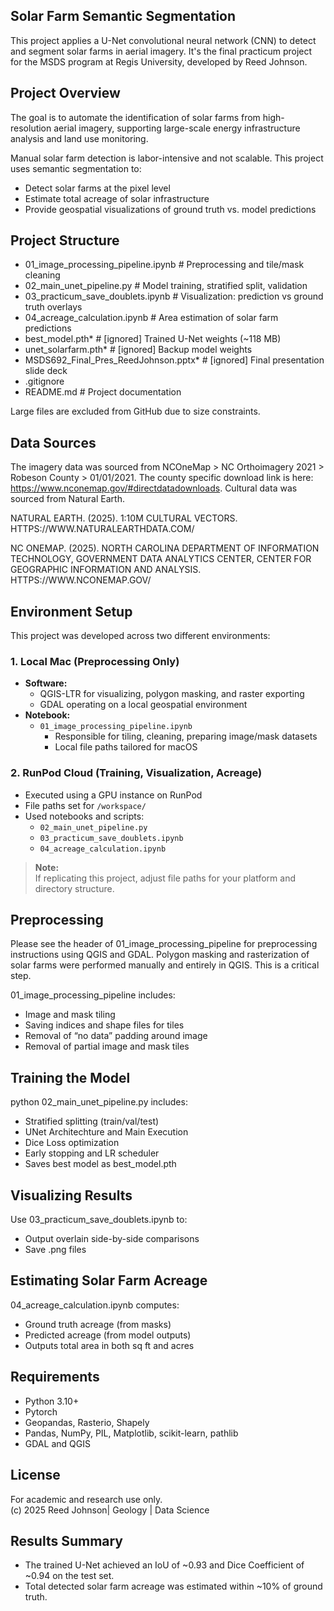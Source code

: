 ## Solar Farm Semantic Segmentation

This project applies a U-Net convolutional neural network (CNN) to detect and segment solar farms in aerial imagery. It's the final practicum project for the MSDS program at Regis University, developed by Reed Johnson.

## Project Overview

The goal is to automate the identification of solar farms from high-resolution aerial imagery, supporting large-scale energy infrastructure analysis and land use monitoring.

Manual solar farm detection is labor-intensive and not scalable. This project uses semantic segmentation to:
- Detect solar farms at the pixel level
- Estimate total acreage of solar infrastructure
- Provide geospatial visualizations of ground truth vs. model predictions

## Project Structure

- 01_image_processing_pipeline.ipynb   # Preprocessing and tile/mask cleaning
- 02_main_unet_pipeline.py             # Model training, stratified split, validation
- 03_practicum_save_doublets.ipynb     # Visualization: prediction vs ground truth overlays
- 04_acreage_calculation.ipynb         # Area estimation of solar farm predictions
- best_model.pth*                      # [ignored] Trained U-Net weights (~118 MB)
- unet_solarfarm.pth*                  # [ignored] Backup model weights
- MSDS692_Final_Pres_ReedJohnson.pptx* # [ignored] Final presentation slide deck
- .gitignore
- README.md                            # Project documentation

Large files are excluded from GitHub due to size constraints.

## Data Sources

The imagery data was sourced from NCOneMap > NC Orthoimagery 2021 > Robeson County > 01/01/2021.  The county specific download link is here:    https://www.nconemap.gov/#directdatadownloads.  Cultural data was sourced from Natural Earth.  

NATURAL EARTH. (2025). 1:10M CULTURAL VECTORS. HTTPS://WWW.NATURALEARTHDATA.COM/

NC ONEMAP. (2025). NORTH CAROLINA DEPARTMENT OF INFORMATION TECHNOLOGY, GOVERNMENT DATA ANALYTICS CENTER, CENTER FOR GEOGRAPHIC INFORMATION AND ANALYSIS. HTTPS://WWW.NCONEMAP.GOV/

## Environment Setup

This project was developed across two different environments:

### 1. Local Mac (Preprocessing Only)
- **Software:**  
  - QGIS-LTR for visualizing, polygon masking, and raster exporting
  - GDAL operating on a local geospatial environment
- **Notebook:**  
  - `01_image_processing_pipeline.ipynb`
    - Responsible for tiling, cleaning, preparing image/mask datasets
    - Local file paths tailored for macOS

### 2. RunPod Cloud (Training, Visualization, Acreage)
- Executed using a GPU instance on RunPod
- File paths set for `/workspace/`
- Used notebooks and scripts:
  - `02_main_unet_pipeline.py`
  - `03_practicum_save_doublets.ipynb`
  - `04_acreage_calculation.ipynb`

> **Note:**  
> If replicating this project, adjust file paths for your platform and directory structure.

## Preprocessing

Please see the header of 01_image_processing_pipeline for preprocessing instructions using QGIS and GDAL.  Polygon masking and rasterization of solar farms were performed manually and entirely in QGIS.  This is a critical step.

01_image_processing_pipeline includes: 

- Image and mask tiling
- Saving indices and shape files for tiles
- Removal of “no data” padding around image
- Removal of partial image and mask tiles

## Training the Model

python 02_main_unet_pipeline.py includes:

- Stratified splitting (train/val/test)
- UNet Architechture and Main Execution
- Dice Loss optimization
- Early stopping and LR scheduler
- Saves best model as best_model.pth

## Visualizing Results

Use 03_practicum_save_doublets.ipynb to:

- Output overlain side-by-side comparisons
- Save .png files

 ## Estimating Solar Farm Acreage
 
04_acreage_calculation.ipynb computes:

- Ground truth acreage (from masks)
- Predicted acreage (from model outputs)
- Outputs total area in both sq ft and acres

## Requirements

- Python 3.10+
- Pytorch
- Geopandas, Rasterio, Shapely
- Pandas, NumPy, PIL, Matplotlib, scikit-learn, pathlib 
- GDAL and QGIS

## License

For academic and research use only.  
(c) 2025 Reed Johnson| Geology | Data Science

## Results Summary

- The trained U-Net achieved an IoU of ~0.93 and Dice Coefficient of ~0.94 on the test set.
- Total detected solar farm acreage was estimated within ~10% of ground truth.
